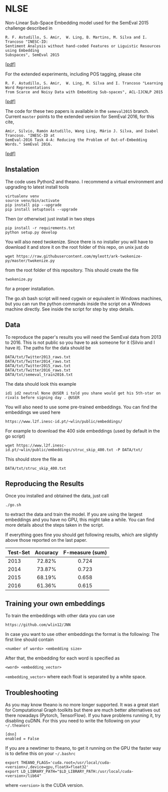 NLSE
====
Non-Linear Sub-Space Embedding model used for the SemEval 2015 challenge
described in

    R. F. Astudillo, S. Amir,  W. Ling, B. Martins, M. Silva and I. Trancoso "INESC-ID:
    Sentiment Analysis without hand-coded Features or Liguistic Resources using Embedding
    Subspaces", SemEval 2015

[[pdf]](http://alt.qcri.org/semeval2015/cdrom/pdf/SemEval109.pdf)

For the extended experiments, including POS tagging, please cite

    R. F. Astudillo, S. Amir,  W. Ling, M. Silva and I. Trancoso "Learning Word Representations
    from Scarce and Noisy Data with Embedding Sub-spaces", ACL-IJCNLP 2015

[[pdf]](http://anthology.aclweb.org/P/P15/P15-1104.pdf)

The code for these two papers is available in the `semeval2015` branch.
Current `master` points to the extended version for SemEval 2016, for this
cite,

    Amir, Silvio, Ramón Astudillo, Wang Ling, Mário J. Silva, and Isabel Trancoso. "INESC-ID at 
    SemEval-2016 Task 4-A: Reducing the Problem of Out-of-Embedding Words." SemEval 2016.

[[pdf]](http://www.aclweb.org/anthology/S16-1036) 


## Instalation

The code uses Python2 and theano. I recommend a virtual environment and
upgrading to latest install tools

    virtualenv venv
    source venv/bin/activate
    pip install pip --upgrade
    pip install setuptools --upgrade

Then (or otherwise) just install in two steps

    pip install -r requirements.txt
    python setup.py develop

You will also need twokenize. Since there is no installer you will have to
download it and store it on the root folder of this repo, on unix just do

    wget https://raw.githubusercontent.com/myleott/ark-twokenize-py/master/twokenize.py

from the root folder of this repository. This should create the file

    twokenize.py

for a proper installation.

The go.sh bash script will need cygwin or equivalent in Windows machines, but
you can run the python commands inside the script on a Windows machine
directly. See inside the script for step by step details. 

## Data

To reproduce the paper's results you will need the SemEval data from 2013 to
2016. This is not public so you have to ask someone for it (Silvio and I have
it). The paths for the data should be

    DATA/txt/Twitter2013_raws.txt
    DATA/txt/Twitter2014_raws.txt
    DATA/txt/Twitter2015_raws.txt
    DATA/txt/Twitter2016_raws.txt
    DATA/txt/semeval_train2016.txt

The data should look this example

    id1 id2 neutral None @USER i told you shane would get his 5th-star on rivals before signing day . @USER

You will also need to use some pre-trained embeddings. You can find the
embeddings we used here

    https://www.l2f.inesc-id.pt/~wlin/public/embeddings/

For example to download the 400 side embeddings (used by default in the go
script)

    wget https://www.l2f.inesc-id.pt/~wlin/public/embeddings/struc_skip_400.txt -P DATA/txt/ 

This should store the file as

    DATA/txt/struc_skip_400.txt

## Reproducing the Results

Once you installed and obtained the data, just call

    ./go.sh

to extract the data and train the model. If you are using the largest embeddings
and you have no GPU, this might take a while. You can find more details about
the steps taken in the script.

If everything goes fine you should get following results, which are slightly
above those reported on the last paper.


| Test-Set   | Accuracy    | F-measure (sum)  |
| -----------|:-----------:| :-----:|
| 2013       | 72.82%      | 0.724 |
| 2014       | 73.87%      | 0.723 |
| 2015       | 68.19%      | 0.658 |
| 2016       | 61.36%      | 0.615 |

## Training your own embeddings

To train the embeddings with other data you can use

    https://github.com/wlin12/JNN

In case you want to use other embeddings the format is the following: The first
line should contain

    <number of words> <embedding size>

After that, the embedding for each word is specified as

    <word> <embedding_vector>

`<embedding_vector>` where each float is separated by a white space.

## Troubleshooting 

As you may know theano is no more longer supported. It was a great start for
Computational Graph toolkits but there are much better alternatives out there
nowadays (Pytorch, TensorFlow). If you have problems running it, try disabling
cuDNN. For this you need to write the following on your `~/.theanorc` 

    [dnn]
    enabled = False

If you are a newtimer to theano, to get it running on the GPU the faster way is
to define this on your `~/.bashrc`

    export THEANO_FLAGS='cuda.root=/usr/local/cuda-<version>/,device=gpu,floatX=float32'
    export LD_LIBRARY_PATH="$LD_LIBRARY_PATH:/usr/local/cuda-<version>/lib64"

where `<version>` is the CUDA version.
